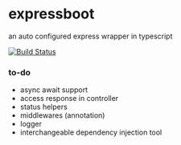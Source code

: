 # expressboot
an auto configured express wrapper in typescript

[![Build Status](https://travis-ci.org/scokmen/expressboot.svg?branch=master)](https://travis-ci.org/scokmen/expressboot)

### to-do

 - async await support
 - access response in controller
 - status helpers
 - middlewares (annotation)
 - logger
 - interchangeable dependency injection tool
